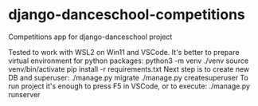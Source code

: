 # django-danceschool-competitions
Competitions app for django-danceschool project

Tested to work with WSL2 on Win11 and VSCode.
It's better to prepare virtual environment for python packages:
  python3 -m venv ./venv
  source venv/bin/activate
  pip install -r requirements.txt
Next step is to create new DB and superuser:
  ./manage.py migrate
  ./manage.py createsuperuser
To run project it's enough to press F5 in VSCode, or to execute:
  ./manage.py runserver
